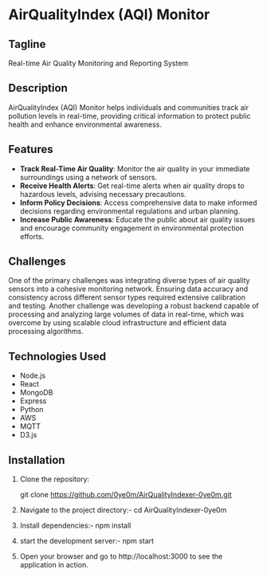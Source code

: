 # AirQualityIndex (AQI) Monitor

## Tagline
Real-time Air Quality Monitoring and Reporting System

## Description
AirQualityIndex (AQI) Monitor helps individuals and communities track air pollution levels in real-time, providing critical information to protect public health and enhance environmental awareness.

## Features
- **Track Real-Time Air Quality**: Monitor the air quality in your immediate surroundings using a network of sensors.
- **Receive Health Alerts**: Get real-time alerts when air quality drops to hazardous levels, advising necessary precautions.
- **Inform Policy Decisions**: Access comprehensive data to make informed decisions regarding environmental regulations and urban planning.
- **Increase Public Awareness**: Educate the public about air quality issues and encourage community engagement in environmental protection efforts.

## Challenges
One of the primary challenges was integrating diverse types of air quality sensors into a cohesive monitoring network. Ensuring data accuracy and consistency across different sensor types required extensive calibration and testing. Another challenge was developing a robust backend capable of processing and analyzing large volumes of data in real-time, which was overcome by using scalable cloud infrastructure and efficient data processing algorithms.

## Technologies Used
- Node.js
- React
- MongoDB
- Express
- Python
- AWS
- MQTT
- D3.js

## Installation
1. Clone the repository:
   
   git clone https://github.com/0ye0m/AirQualityIndexer-0ye0m.git

2. Navigate to the project directory:-
   cd AirQualityIndexer-0ye0m

3. Install dependencies:-
   npm install

4. start the development server:-
   npm start

5. Open your browser and go to http://localhost:3000 to see the application in action.
